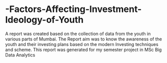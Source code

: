 # -Factors-Affecting-Investment-Ideology-of-Youth
A report was created based on the collection of data from the youth in various parts of Mumbai. The Report aim was to know the awareness of the youth and their investing plans based on the modern  Investing techniques and scheme. This report was generated for my semester project in MSc Big Data Analytics
